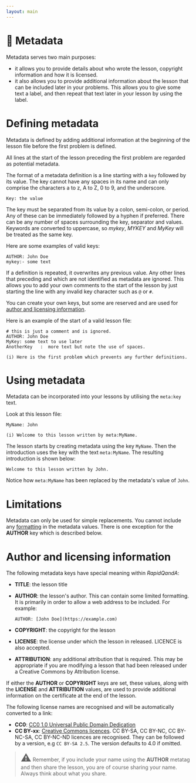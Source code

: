 ```yaml
---
layout: main
---
```


# 📝 Metadata

Metadata serves two main purposes:

- it allows you to provide details about who wrote the lesson, copyright information and how it is licensed.
- it also allows you to provide additional information about the lesson that can be included later in your problems. This allows you to give some text a label, and then repeat that text later in your lesson by using the label.

# Defining metadata

Metadata is defined by adding additional information at the beginning of the
lesson file before the first problem is defined.

All lines at the start of the lesson preceding the first problem are regarded as
potential metadata.

The format of a metadata definition is a line starting with a `key` followed by
its value. The key cannot have any spaces in its name and can only comprise the
characters a to z, A to Z, 0 to 9, and the underscore.

`Key: the value`

The key must be separated from its value by a colon, semi-colon, or period. Any
of these can be immediately followed by a hyphen if preferred. There can be any
number of spaces surrounding the key, separator and values. Keywords are
converted to uppercase, so _mykey_, _MYKEY_ and _MyKey_ will be treated as the
same key.

Here are some examples of valid keys:

```
AUTHOR: John Doe
mykey:- some text
```

If a definition is repeated, it overwrites any previous value. Any other lines
that preceding and which are not identified as metadata are ignored. This allows
you to add your own comments to the start of the lesson by just starting the line
with any invalid key character such as `@` or `#`.

You can create your own keys, but some are reserved and are used for [author and licensing information](#author-and-licensing-information).

Here is an example of the start of a valid lesson file:

```
# this is just a comment and is ignored.
AUTHOR: John Doe
MyKey: some text to use later
AnotherKey   :  more text but note the use of spaces.

(i) Here is the first problem which prevents any further definitions.
```

# Using metadata

Metadata can be incorporated into your lessons by utilising the `meta:key` text.

Look at this lesson file:

```
MyName: John

(i) Welcome to this lesson written by meta:MyName.
```

The lesson starts by creating metadata using the key `MyName`. Then the
introduction uses the key with the text `meta:MyName`. The resulting introduction
is shown below:

```
Welcome to this lesson written by John.
```

Notice how `meta:MyName` has been replaced by the metadata's value of `John`.

# Limitations

Metadata can only be used for simple replacements. You cannot include any
[formatting](../formatting/format-text.md) in the metadata values. There is one
exception for the **AUTHOR** key which is described below.

# Author and licensing information

The following metadata keys have special meaning within _RapidQandA_:

- **TITLE**: the lesson title
- **AUTHOR**: the lesson's author. This can contain some limited formatting. It is
  primarily in order to allow a web address to be included. For example:

  `AUTHOR: [John Doe](https://example.com)`

- **COPYRIGHT**: the copyright for the lesson
- **LICENSE**: the license under which the lesson in released. LICENCE is also accepted.
- **ATTRIBUTION**: any additional attribution that is required. This may be appropriate if you are modifying a lesson that had been released under a Creative Commons by Attribution license.

If either the **AUTHOR** or **COPYRIGHT** keys are set, these values, along with the **LICENSE** and **ATTRIBUTION** values, are used to provide additional information on the certificate at the end of the lesson.

The following license names are recognised and will be automatically converted to a link:

- **CC0**: [CC0 1.0 Universal Public Domain Dedication](https://creativecommons.org/publicdomain/zero/1.0/)
- **CC BY-xx**: [Creative Commons licences](https://creativecommons.org/licenses/). CC BY-SA, CC BY-NC, CC BY-NC-SA, CC BY-NC-ND licences are recognised. They can be followed by a version, e.g `CC BY-SA 2.5`. The version defaults to 4.0 if omitted.

> <span style="font-style: normal; font-size:2em;">⚠️</span> Remember, if you include your name using the **AUTHOR** metatag and then share the lesson, you are of course sharing your name. Always think about what you share.
